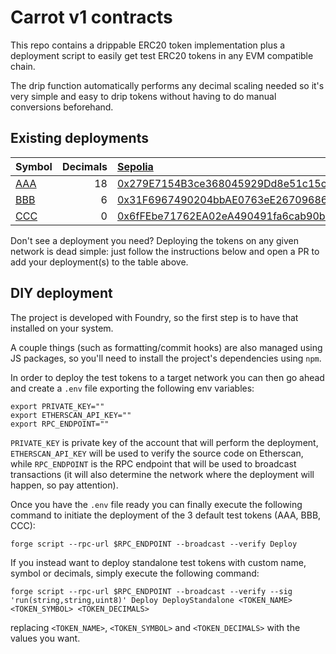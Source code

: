 # Carrot v1 contracts

This repo contains a drippable ERC20 token implementation plus a deployment
script to easily get test ERC20 tokens in any EVM compatible chain.

The drip function automatically performs any decimal scaling needed so it's very
simple and easy to drip tokens without having to do manual conversions
beforehand.

## Existing deployments

| Symbol                           | Decimals | [Sepolia](https://sepolia.dev/)                                                                                               |
| :------------------------------- | -------: | :---------------------------------------------------------------------------------------------------------------------------- |
| [AAA](contracts/WeenusToken.sol) |       18 | [0x279E7154B3ce368045929Dd8e51c15c7f74351bf](https://sepolia.etherscan.io/address/0x279E7154B3ce368045929Dd8e51c15c7f74351bf) |
| [BBB](contracts/XeenusToken.sol) |        6 | [0x31F6967490204bbAE0763eE26709686b4477477f](https://sepolia.etherscan.io/address/0x31F6967490204bbAE0763eE26709686b4477477f) |
| [CCC](contracts/YeenusToken.sol) |        0 | [0x6fFEbe71762EA02eA490491fa6cab90b2f744787](https://sepolia.etherscan.io/address/0x6fFEbe71762EA02eA490491fa6cab90b2f744787) |

Don't see a deployment you need? Deploying the tokens on any given network is
dead simple: just follow the instructions below and open a PR to add your
deployment(s) to the table above.

## DIY deployment

The project is developed with Foundry, so the first step is to have that
installed on your system.

A couple things (such as formatting/commit hooks) are also managed using JS
packages, so you'll need to install the project's dependencies using `npm`.

In order to deploy the test tokens to a target network you can then go ahead and
create a `.env` file exporting the following env variables:

```
export PRIVATE_KEY=""
export ETHERSCAN_API_KEY=""
export RPC_ENDPOINT=""
```

`PRIVATE_KEY` is private key of the account that will perform the deployment,
`ETHERSCAN_API_KEY` will be used to verify the source code on Etherscan, while
`RPC_ENDPOINT` is the RPC endpoint that will be used to broadcast transactions
(it will also determine the network where the deployment will happen, so pay
attention).

Once you have the `.env` file ready you can finally execute the following
command to initiate the deployment of the 3 default test tokens (AAA, BBB, CCC):

```
forge script --rpc-url $RPC_ENDPOINT --broadcast --verify Deploy
```

If you instead want to deploy standalone test tokens with custom name, symbol or
decimals, simply execute the following command:

```
forge script --rpc-url $RPC_ENDPOINT --broadcast --verify --sig 'run(string,string,uint8)' Deploy DeployStandalone <TOKEN_NAME> <TOKEN_SYMBOL> <TOKEN_DECIMALS>
```

replacing `<TOKEN_NAME>`, `<TOKEN_SYMBOL>` and `<TOKEN_DECIMALS>` with the
values you want.
